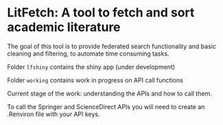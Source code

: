 
# LitFetch: A tool to fetch and sort academic literature

<!-- badges: start -->
<!-- badges: end -->

The goal of this tool is to provide federated search functionality and 
basic cleaning and filtering, to automate time consuming tasks.

Folder `lfshiny` contains the shiny app (under development)

Folder `working` contains work in progress on API call functions

Current stage of the work: understanding the APIs and how to call them. 

To call the Springer and ScienceDirect APIs you will need to create an .Renviron
file with your API keys.

